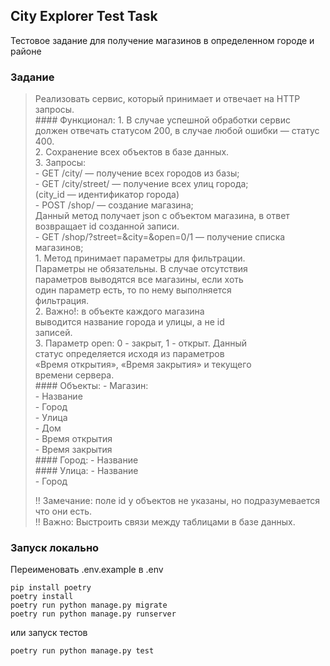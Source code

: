 ## City Explorer Test Task
Тестовое задание для получение магазинов в определенном городе и районе
### Задание
<blockquote>
Реализовать сервис, который принимает и отвечает на HTTP запросы.<br />
#### Функционал:
1. В случае успешной обработки сервис должен отвечать статусом 200, в случае любой ошибки — статус 400.<br />
2. Сохранение всех объектов в базе данных.<br />
3. Запросы:<br />
    - GET /city/ — получение всех городов из базы;<br />
    - GET /city/street/ — получение всех улиц города;<br />
    (city_id — идентификатор города)<br />
    - POST /shop/ — создание магазина;<br />
    Данный метод получает json c объектом магазина, в ответ возвращает id созданной записи.<br />
    - GET /shop/?street=&city=&open=0/1 — получение списка магазинов;<br />
      1. Метод принимает параметры для фильтрации.<br />
        Параметры не обязательны. В случае отсутствия<br />
        параметров выводятся все магазины, если хоть<br />
        один параметр есть, то по нему выполняется<br />
        фильтрация.<br />
      2. Важно!: в объекте каждого магазина<br />
      выводится название города и улицы, а не id<br />
      записей.<br />
      3. Параметр open: 0 - закрыт, 1 - открыт. Данный<br />
      статус определяется исходя из параметров<br />
      «Время открытия», «Время закрытия» и текущего<br />
      времени сервера.<br />
#### Объекты:
- Магазин:<br />
- Название<br />
- Город<br />
- Улица<br />
- Дом<br />
- Время открытия<br />
- Время закрытия<br />
#### Город:
- Название<br />
#### Улица:
- Название<br />
- Город<br />

!! Замечание: поле id у объектов не указаны, но подразумевается что они есть.<br />
!! Важно: Выстроить связи между таблицами в базе данных.<br />
</blockquote>

### Запуск локально
Переименовать .env.example в .env
```
pip install poetry
poetry install
poetry run python manage.py migrate
poetry run python manage.py runserver
```
или запуск тестов
```
poetry run python manage.py test
```
